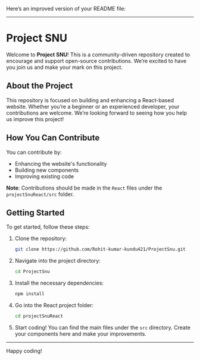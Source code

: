 Here’s an improved version of your README file:

---

# Project SNU

Welcome to **Project SNU**! This is a community-driven repository created to encourage and support open-source contributions. We’re excited to have you join us and make your mark on this project.

## About the Project

This repository is focused on building and enhancing a React-based website. Whether you’re a beginner or an experienced developer, your contributions are welcome. We’re looking forward to seeing how you help us improve this project!

## How You Can Contribute

You can contribute by:
- Enhancing the website's functionality
- Building new components
- Improving existing code

**Note**: Contributions should be made in the `React` files under the `projectSnuReact/src` folder.

## Getting Started

To get started, follow these steps:

1. Clone the repository:
   ```bash
   git clone https://github.com/Rohit-kumar-kundu421/ProjectSnu.git
   ```

2. Navigate into the project directory:
   ```bash
   cd ProjectSnu
   ```

3. Install the necessary dependencies:
   ```bash
   npm install
   ```

4. Go into the React project folder:
   ```bash
   cd projectSnuReact
   ```

5. Start coding! You can find the main files under the `src` directory. Create your components here and make your improvements.

---

Happy coding!